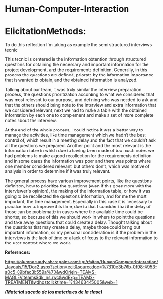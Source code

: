 # Human-Computer-Interaction

# ElicitationMethods: 

To do this reflection I'm taking as example the semi structured interviews tecnic. 

This tecnic is centered in the information obtention through structured questions for obtaining the necessary and important information for the project development, and the requirements definition. Generally, in this process the questions are defined, priorate by the information importance that is wanted to obtain, and the obtained information is analyzed. 

Talking about our team, it was truly similar the interview preparation process, the questions prioritization according to what we considered that was most relevant to our purpose, and defining who was needed to ask and that the others should bring note to the interview and extra information that we considered relevant, next we had to make a table with the obtained information by each one to complement and make a set of more complete notes about the interview.  

At the end of the whole process, I could notice it was a better way to manage the activities, like time management which we hadn’t the best control of, which result in a meeting delay and the fact that we couldn’t ask all the questions we prepared. Another point and the most relevant is the information table in which due to having been made of too much notes we had problems to make a good recollection for the requirements definition and in some cases the information was poor and there was points where one member considered relevant, but others don’t, which was motive of analysis in order to determine if it was truly relevant. 

The general process have various improvement points, like the questions definition, how to prioritize the questions (even if this goes more with the interviewer's opinion), the making of the information table, or how it was going to be recollected the questions information, and for me the most important, the time management. Especially in this case it is necessary to practice how to improve this time, due to that I consider that the delay of those can be problematic in cases where the available time could be shorter, so because of this we should work in where to point the questions and take away questions that could create a delay. Thought talking about the questions that may create a delay, maybe those could bring out important information, so my personal consideration is if the problem in the interviews is the lack of time or a lack of focus to the relevant information to the user context where we work. 

**References:**

https://alumnosuady.sharepoint.com/:p:/r/sites/HumanComputerInteraction/_layouts/15/Doc2.aspx?action=edit&sourcedoc=%7B10e3b76b-0f98-4953-a0c5-09bfac3b559a%7D&wdOrigin=TEAMS-MAGLEV.teamsSdk_ns.rwc&wdExp=TEAMS-TREATMENT&wdhostclicktime=1743463445005&web=1

***(Material sacado de los materiales de la clase)***